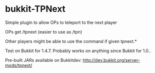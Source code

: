 bukkit-TPNext
=============

Simple plugin to allow OPs to teleport to the next player

OPs get /tpnext (easier to use as /tpn)

Other players might be able to use the command if given tpnext.*

Test on Bukkit for 1.4.7. Probably works on anything since Bukkit for 1.0..

Pre-built JARs available on Bukkitdev: http://dev.bukkit.org/server-mods/tpnext/
